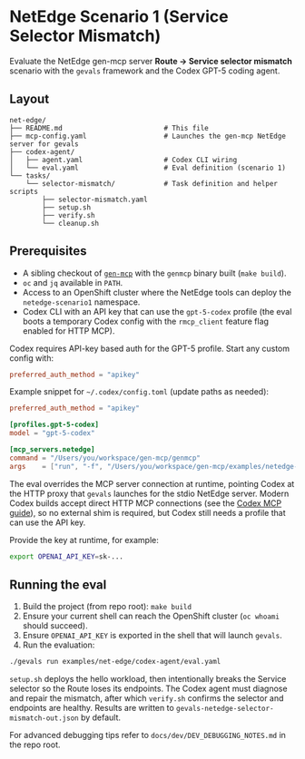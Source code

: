 # NetEdge Scenario 1 (Service Selector Mismatch)

Evaluate the NetEdge gen-mcp server **Route → Service selector mismatch** scenario with the `gevals`
framework and the Codex GPT-5 coding agent.

## Layout

```
net-edge/
├── README.md                         # This file
├── mcp-config.yaml                   # Launches the gen-mcp NetEdge server for gevals
├── codex-agent/
│   ├── agent.yaml                    # Codex CLI wiring
│   └── eval.yaml                     # Eval definition (scenario 1)
└── tasks/
    └── selector-mismatch/            # Task definition and helper scripts
        ├── selector-mismatch.yaml
        ├── setup.sh
        ├── verify.sh
        └── cleanup.sh
```

## Prerequisites

- A sibling checkout of [`gen-mcp`](../gen-mcp) with the `genmcp` binary built (`make build`).
- `oc` and `jq` available in `PATH`.
- Access to an OpenShift cluster where the NetEdge tools can deploy the `netedge-scenario1` namespace.
- Codex CLI with an API key that can use the `gpt-5-codex` profile (the eval boots a temporary Codex config with the `rmcp_client` feature flag enabled for HTTP MCP).

Codex requires API-key based auth for the GPT-5 profile. Start any custom config with:

```toml
preferred_auth_method = "apikey"
```

Example snippet for `~/.codex/config.toml` (update paths as needed):

```toml
preferred_auth_method = "apikey"

[profiles.gpt-5-codex]
model = "gpt-5-codex"

[mcp_servers.netedge]
command = "/Users/you/workspace/gen-mcp/genmcp"
args    = ["run", "-f", "/Users/you/workspace/gen-mcp/examples/netedge-tools/mcpfile.yaml"]
```

The eval overrides the MCP server connection at runtime, pointing Codex at the HTTP proxy that `gevals`
launches for the stdio NetEdge server. Modern Codex builds accept direct HTTP MCP connections (see
the [Codex MCP guide](https://developers.openai.com/codex/mcp)), so no external shim is required,
but Codex still needs a profile that can use the API key.

Provide the key at runtime, for example:

```bash
export OPENAI_API_KEY=sk-...
```

## Running the eval

1. Build the project (from repo root): `make build`
2. Ensure your current shell can reach the OpenShift cluster (`oc whoami` should succeed).
3. Ensure `OPENAI_API_KEY` is exported in the shell that will launch `gevals`.
4. Run the evaluation:

 ```bash
 ./gevals run examples/net-edge/codex-agent/eval.yaml
 ```

`setup.sh` deploys the hello workload, then intentionally breaks the Service selector so the Route loses its
endpoints. The Codex agent must diagnose and repair the mismatch, after which `verify.sh` confirms the selector
and endpoints are healthy. Results are written to `gevals-netedge-selector-mismatch-out.json` by default.

For advanced debugging tips refer to `docs/dev/DEV_DEBUGGING_NOTES.md` in the repo root.

